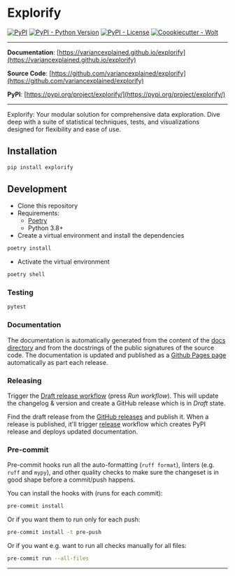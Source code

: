 # Explorify

[![PyPI](https://img.shields.io/pypi/v/explorify?style=flat-square)](https://pypi.python.org/pypi/explorify/)
[![PyPI - Python Version](https://img.shields.io/pypi/pyversions/explorify?style=flat-square)](https://pypi.python.org/pypi/explorify/)
[![PyPI - License](https://img.shields.io/pypi/l/explorify?style=flat-square)](https://pypi.python.org/pypi/explorify/)
[![Coookiecutter - Wolt](https://img.shields.io/badge/cookiecutter-Wolt-00c2e8?style=flat-square&logo=cookiecutter&logoColor=D4AA00&link=https://github.com/woltapp/wolt-python-package-cookiecutter)](https://github.com/woltapp/wolt-python-package-cookiecutter)

---

**Documentation**: [https://variancexplained.github.io/explorify](https://variancexplained.github.io/explorify)

**Source Code**: [https://github.com/variancexplained/explorify](https://github.com/variancexplained/explorify)

**PyPI**: [https://pypi.org/project/explorify/](https://pypi.org/project/explorify/)

---

Explorify: Your modular solution for comprehensive data exploration. Dive deep with a suite of statistical techniques, tests, and visualizations designed for flexibility and ease of use.

## Installation

```sh
pip install explorify
```

## Development

* Clone this repository
* Requirements:
  * [Poetry](https://python-poetry.org/)
  * Python 3.8+
* Create a virtual environment and install the dependencies

```sh
poetry install
```

* Activate the virtual environment

```sh
poetry shell
```

### Testing

```sh
pytest
```

### Documentation

The documentation is automatically generated from the content of the [docs directory](https://github.com/variancexplained/explorify/tree/master/docs) and from the docstrings
 of the public signatures of the source code. The documentation is updated and published as a [Github Pages page](https://pages.github.com/) automatically as part each release.

### Releasing

Trigger the [Draft release workflow](https://github.com/variancexplained/explorify/actions/workflows/draft_release.yml)
(press _Run workflow_). This will update the changelog & version and create a GitHub release which is in _Draft_ state.

Find the draft release from the
[GitHub releases](https://github.com/variancexplained/explorify/releases) and publish it. When
 a release is published, it'll trigger [release](https://github.com/variancexplained/explorify/blob/master/.github/workflows/release.yml) workflow which creates PyPI
 release and deploys updated documentation.

### Pre-commit

Pre-commit hooks run all the auto-formatting (`ruff format`), linters (e.g. `ruff` and `mypy`), and other quality
 checks to make sure the changeset is in good shape before a commit/push happens.

You can install the hooks with (runs for each commit):

```sh
pre-commit install
```

Or if you want them to run only for each push:

```sh
pre-commit install -t pre-push
```

Or if you want e.g. want to run all checks manually for all files:

```sh
pre-commit run --all-files
```

---
